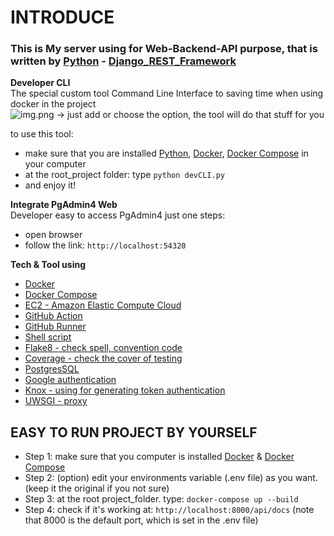 # **INTRODUCE**  
### This is My server using for Web-Backend-API purpose, that is written by [Python](https://www.python.org/) - [Django_REST_Framework](https://www.django-rest-framework.org/s)  

**Developer CLI**  
The special custom tool Command Line Interface to saving time when using docker in the project  
![img.png](image/mm)
-> just add or choose the option, the tool will do that stuff for you  

to use this tool:
- make sure that you are installed [Python](https://www.python.org/), [Docker](https://docs.docker.com/engine/install/), [Docker Compose](https://docs.docker.com/compose/install/) in your computer
- at the root_project folder: type `python devCLI.py` 
- and enjoy it!  

**Integrate PgAdmin4 Web**  
Developer easy to access PgAdmin4 just one steps:
- open browser
- follow the link: `http://localhost:54320`

**Tech & Tool using**
- [Docker](https://www.docker.com/)
- [Docker Compose](https://docs.docker.com/compose/)
- [EC2 - Amazon Elastic Compute Cloud](https://en.wikipedia.org/wiki/Amazon_Elastic_Compute_Cloud)
- [GitHub Action](https://github.com/features/actions)
- [GitHub Runner](https://github.com/actions/runner)
- [Shell script](https://en.wikipedia.org/wiki/Shell_script)
- [Flake8 - check spell, convention code](https://pypi.org/project/flake8/)
- [Coverage - check the cover of testing](https://coverage.readthedocs.io/en/6.5.0/)
- [PostgresSQL](https://www.postgresql.org/docs/current/app-psql.html)
- [Google authentication](https://developers.google.com/identity/sign-in/web/backend-auth)
- [Knox - using for generating token authentication](https://pypi.org/project/knox/)
- [UWSGI - proxy](https://docs.djangoproject.com/en/4.1/howto/deployment/wsgi/uwsgi/)

## EASY TO RUN PROJECT BY YOURSELF

- Step 1: make sure that you computer is installed [Docker](https://docs.docker.com/engine/install/) & [Docker Compose](https://docs.docker.com/compose/install/)
- Step 2: (option) edit your environments variable (.env file) as you want. (keep it the original if you not sure)   
- Step 3: at the root project_folder. type: `docker-compose up --build`
- Step 4: check if it's working at: `http://localhost:8000/api/docs` (note that 8000 is the default port, which is set in the .env file)   